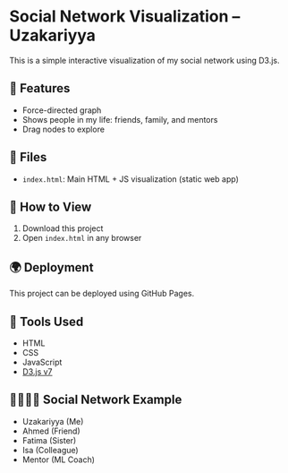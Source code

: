 # Social Network Visualization – Uzakariyya

This is a simple interactive visualization of my social network using D3.js.

## 📌 Features

- Force-directed graph
- Shows people in my life: friends, family, and mentors
- Drag nodes to explore

## 📁 Files

- `index.html`: Main HTML + JS visualization (static web app)

## 🚀 How to View

1. Download this project
2. Open `index.html` in any browser

## 🌍 Deployment

This project can be deployed using GitHub Pages.

## 🔧 Tools Used

- HTML
- CSS
- JavaScript
- [D3.js v7](https://d3js.org/)

## 👨‍👩‍👧‍👦 Social Network Example

- Uzakariyya (Me)
- Ahmed (Friend)
- Fatima (Sister)
- Isa (Colleague)
- Mentor (ML Coach)
